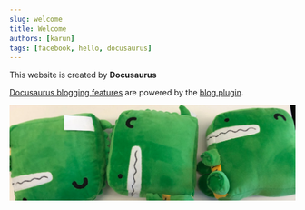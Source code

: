 ```yaml
---
slug: welcome
title: Welcome
authors: [karun]
tags: [facebook, hello, docusaurus]
---
```

This website is created by **Docusaurus**

[Docusaurus blogging features](https://docusaurus.io/docs/blog) are powered by the [blog plugin](https://docusaurus.io/docs/api/plugins/@docusaurus/plugin-content-blog).


![Docusaurus Plushie](./docusaurus-plushie-banner.jpeg)

